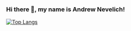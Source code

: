 ### Hi there 👋, my name is Andrew Nevelich!

[![Top Langs](https://github-readme-stats.vercel.app/api/top-langs/?username=Giroskop&hide=PHP)](https://github.com/anuraghazra/github-readme-stats)







<!--
**Giroskop/Giroskop** is a ✨ _special_ ✨ repository because its `README.md` (this file) appears on your GitHub profile.

Here are some ideas to get you started:

- 🔭 I’m currently working on ...
- 🌱 I’m currently learning ...
- 👯 I’m looking to collaborate on ...
- 🤔 I’m looking for help with ...
- 💬 Ask me about ...
- 📫 How to reach me: ...
- 😄 Pronouns: ...
- ⚡ Fun fact: ...
-->

